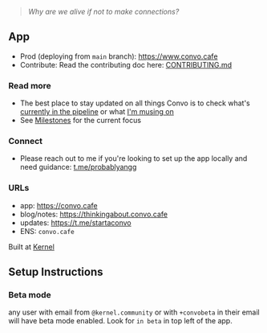 
> _Why are we alive if not to make connections?_

## App
- Prod (deploying from `main` branch): https://www.convo.cafe
- Contribute: Read the contributing doc here: [CONTRIBUTING.md](CONTRIBUTING.md)

### Read more

- The best place to stay updated on all things Convo is to check what's [currently in the pipeline](https://github.com/kernel-community/convo-app/discussions/categories/dev-notes) or what [I'm musing on](https://thinkingabout.convo.cafe)
- See [Milestones](https://github.com/kernel-community/convo-app/milestones) for the current focus

### Connect

- Please reach out to me if you're looking to set up the app locally and need guidance: [t.me/probablyangg](https://t.me/probablyangg)

### URLs

- app: https://convo.cafe
- blog/notes: https://thinkingabout.convo.cafe
- updates: https://t.me/startaconvo
- ENS: `convo.cafe`

Built at [Kernel](https://kernel.community/)

## Setup Instructions

### Beta mode
any user with email from `@kernel.community` or with `+convobeta` in their email will have beta mode enabled. Look for `in beta` in top left of the app.